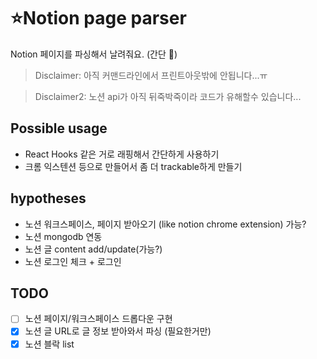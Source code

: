 # ⭐️Notion page parser

Notion 페이지를 파싱해서 날려줘요. (간단 🙊)

> Disclaimer: 아직 커맨드라인에서 프린트아웃밖에 안됩니다...ㅠ

> Disclaimer2: 노션 api가 아직 뒤죽박죽이라 코드가 유해할수 있습니다...

## Possible usage

- React Hooks 같은 거로 래핑해서 간단하게 사용하기
- 크롬 익스텐션 등으로 만들어서 좀 더 trackable하게 만들기

## hypotheses

- 노션 워크스페이스, 페이지 받아오기 (like notion chrome extension) 가능?
- 노션 mongodb 연동
- 노션 글 content add/update(가능?)
- 노션 로그인 체크 + 로그인

## TODO

- [ ] 노션 페이지/워크스페이스 드롭다운 구현
- [x] 노션 글 URL로 글 정보 받아와서 파싱 (필요한거만)
- [x] 노션 블락 list
